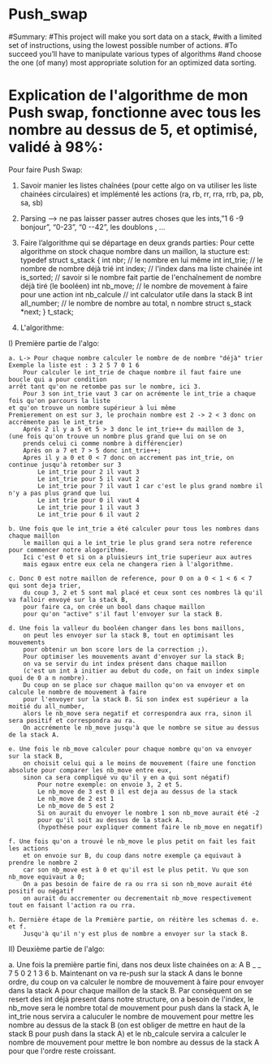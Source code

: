 # Push_swap
#Summary:
#This project will make you sort data on a stack,
#with a limited set of instructions, using the lowest possible number of actions.
#To succeed you’ll have to manipulate various types of algorithms
#and choose the one (of many) most appropriate solution for an optimized data sorting.


# Explication de l'algorithme de mon Push swap, fonctionne avec tous les nombre au dessus de 5, et optimisé, validé à 98%:
  Pour faire Push Swap:
    
  1) Savoir manier les listes chaînées (pour cette algo on va utiliser les liste chainées circulaires) et implémenté les actions
 	(ra,  rb, rr, rra, rrb, pa, pb, sa, sb)
    
  2) Parsing —> ne pas laisser passer autres choses que les ints,”1 6 -9 bonjour”,  “0-23”, “0 --42”, les doublons , …         
    
  3)  Faire l’algorithme qui se départage en deux grands parties:
    Pour cette algorithme on stock chaque nombre dans un maillon, la stucture est: 
        typedef struct s_stack
          {
            	int				nbr;        // le nombre en lui même
            	int				int_trie;   // le nombre de nombre déjà trié
             	int				index;      // l'index dans ma liste chainée 
	       	int				is_sorted;  // savoir si le nombre fait partie de l'enchaînement de nombre déjà tiré (le booléen)
              	int       			nb_move;    // le nombre de movement à faire pour une action
              	int				nb_calcule  // int calculator utile dans la stack B
		int       			all_number; // le nombre de nombre au total, n nombre 
             	struct s_stack	*next;
          }				t_stack;
		    
   4) L'algorithme:

I) Première partie de l'algo:
				
 
 	a. L-> Pour chaque nombre calculer le nombre de de nombre "déjà" trier    
	Exemple la liste est : 3 2 5 7 0 1 6
        Pour calculer le int_trie de chaque nombre il faut faire une boucle qui a pour condition 
	arrêt tant qu'on ne retombe pas sur le nombre, ici 3.                           
        Pour 3 son int_trie vaut 3 car on acrémente le int_trie a chaque fois qu'on parcours la liste
	et qu'on trouve un nombre supérieur à lui même
	Premierement on est sur 3, le prochain nombre est 2 -> 2 < 3 donc on accrémente pas le int_trie
        Aprés 2 il y a 5 et 5 > 3 donc le int_trie++ du maillon de 3,
	(une fois qu'on trouve un nombre plus grand que lui on se on
        prends celui ci comme nombre à différencier)
        Après on a 7 et 7 > 5 donc int_trie++;
        Apres il y a 0 et 0 < 7 donc on accrement pas int_trie, on continue jusqu'à retomber sur 3
            Le int_trie pour 2 il vaut 3 
            Le int_trie pour 5 il vaut 2 
            Le int_trie pour 7 il vaut 1 car c'est le plus grand nombre il n'y a pas plus grand que lui
            Le int trie pour 0 il vaut 4
            Le int_trie pour 1 il vaut 3
            Le int_trie pour 6 il vaut 2
	
 	b. Une fois que le int_trie a été calculer pour tous les nombres dans chaque maillon
		le maillon qui a le int_trie le plus grand sera notre reference pour commencer notre alogorithme.
		Ici c'est 0 et si on a pluisieurs int_trie superieur aux autres
		mais egaux entre eux cela ne changera rien à l'algorithme. 

 	c. Donc 0 est notre maillon de reference, pour 0 on a 0 < 1 < 6 < 7 qui sont deja trier,
		du coup 3, 2 et 5 sont mal placé et ceux sont ces nombres là qu'il va falloir envoyé sur la stack B,
		pour faire ca, on crée un bool dans chaque maillon 
		pour qu'on "active" s'il faut l'envoyer sur la stack B.
        
  	d. Une fois la valleur du booléen changer dans les bons maillons,
		on peut les envoyer sur la stack B, tout en optimisant les mouvements
		pour obtenir un bon score lors de la correction ;). 
		Pour optimiser les mouvements avant d'envoyer sur la stack B;
		on va se servir du int index présent dans chaque maillon
		(c'est un int à initier au debut du code, on fait un index simple quoi de 0 a n nombre).
		Du coup on se place sur chaque maillon qu'on va envoyer et on calcule le nombre de mouvement à faire
		pour l'envoyer sur la stack B. Si son index est supérieur a la moitié du all_number,
		alors le nb_move sera negatif et correspondra aux rra, sinon il sera positif et correspondra au ra. 
		On accrémente le nb_move jusqu'à que le nombre se situe au dessus de la stack A.
        
  	e. Une fois le nb_move calculer pour chaque nombre qu'on va envoyer sur la stack B,
		on choisit celui qui a le moins de mouvement (faire une fonction absolute pour comparer les nb_move entre eux,
		sinon ca sera compliqué vu qu'il y en a qui sont négatif)
       		Pour notre exemple: on envoie 3, 2 et 5. 
       		Le nb_move de 3 est 0 il est deja au dessus de la stack
        	Le nb_move de 2 est 1
        	Le nb_move de 5 est 2
        	Si on aurait du envoyer le nombre 1 son nb_move aurait été -2
			pour qu'il soit au dessus de la stack A.
			(hypothése pour expliquer comment faire le nb_move en negatif)
        
   	f. Une fois qu'on a trouvé le nb_move le plus petit on fait les fait les actions
		et on envoie sur B, du coup dans notre exemple ça equivaut à prendre le nombre 2
		car son nb_move est à 0 et qu'il est le plus petit. Vu que son nb_move equivaut a 0;
		On a pas besoin de faire de ra ou rra si son nb_move aurait été positif ou négatif
		on aurait du accrementer ou decrementait nb_move respectivement tout en faisant l'action ra ou rra.
        
  	h. Dernière étape de la Première partie, on réitère les schemas d. e. et f.
		Jusqu'à qu'il n'y est plus de nombre a envoyer sur la stack B.
        
II) Deuxième partie de l'algo:
        
   a. Une fois la première partie fini, dans nos deux liste chainées on a:
              A     B
              _     _
              7     5
              0     2
              1     3
              6
   b. Maintenant on va re-push sur la stack A dans le bonne ordre, du coup on va calculer le nombre de mouvement à faire pour envoyer dans la stack A
	pour chaque maillon de la stack B. Par conséquent on se resert des int déjà present dans notre structure, on a besoin de l'index,
	le nb_move sera le nombre total de mouvement pour push dans la stack A, le int_trie nous servira a caluculer le nombre de mouvement
	pour mettre les nombre au dessus de la stack B (on est obliger de mettre en haut de la stack B pour push dans la stack A)
	et le nb_calcule servira a calculer le nombre de mouvement pour mettre le bon nombre au dessus de la stack A pour que l'ordre reste croissant. 
